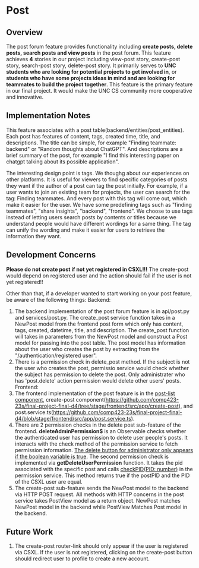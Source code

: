 # Post

## Overview
The post forum feature provides functionality including **create posts, delete posts, search posts and view posts** in the post forum. This feature achieves **4** stories in our project including view-post story, create-post story, search-post story, delete-post story. It primarily serves to **UNC students who are looking for potential projects to get involved in**, or **students who have some projects ideas in mind and are looking for teammates to build the project together**. This feature is the primary feature in our final project. It would make the UNC CS community more cooperative and innovative. 

## Implementation Notes
This feature associates with a post table(backend/entities/post_entities). Each post has features of content, tags, created time, title, and descriptions. The title can be simple, for example "Finding teammate: backend" or "Random thoughts about ChatGPT". And descriptions are a brief summary of the post, for example "I find this interesting paper on chatgpt talking about its possible application". 

The interesting design point is tags. We thoughg about our experiences on other platforms. It is useful for viewers to find specific categories of posts they want if the author of a post can tag the post initially. For example, if a user wants to join an existing team for projects, the user can search for the tag: Finding teammates. And every post with this tag will come out, which make it easier for the user. We have some predefining tags such as "finding teammates", "share insights", "backend", "frontend". We choose to use tags instead of letting users search posts by contents or titles because we understand people would have different wordings for a same thing. The tag can unify the wording and make it easier for users to retrieve the information they want. 

## Development Concerns
**Please do not create post if not yet registered in CSXL!!!** The create-post would depend on registered user and the action should fail if the user is not yet registered!!

Other than that, if a developer wanted to start working on your post feature, be aware of the following things:
Backend: 
1. The backend implementation of the post forum feature is in api/post.py and services/post.py. The create_post service function takes in a NewPost model from the frontend post form which only has content, tags, created, datetime, title, and description. The create_post function will takes in parameters from the NewPost model and construct a Post model for passing into the post table. The post model has information about the user who creates the post by extracting from the "/authentication/registered user". 
2. There is a permission check in delete_post method. If the subject is not the user who creates the post, permissio service would check whether the subject has permission to delete the post. Only administrater who has 'post.delete' action permission would delete other users' posts.
Frontend:
1. The frontend implementation of the post feature is in the [post-list component](https://github.com/comp423-23s/final-project-final-d4/tree/stage/frontend/src/app/post-list), create-post component(https://github.com/comp423-23s/final-project-final-d4/tree/stage/frontend/src/app/create-post), and post.service.ts(https://github.com/comp423-23s/final-project-final-d4/blob/stage/frontend/src/app/post.service.ts). 
2. There are 2 permission checks in the delete post sub-feature of the frontend. **deleteAdminPermission$** is an Observable<Boolean> checks whether the authenticated user has permission to delete user people's posts. It interacts with the check method of the permission service to fetch permission information. [The delete button for administrator only appears if the boolean variable is true](https://github.com/comp423-23s/final-project-final-d4/blob/02ac2feea0af519d223566723c4170c53cffb076/frontend/src/app/post-list/post-list.component.html#L23). The second permission check is implemented via **getDeleteUserPermission** function. It takes the pid associated with the specific post and calls [checkPID(PID: number)](https://github.com/comp423-23s/final-project-final-d4/blob/02ac2feea0af519d223566723c4170c53cffb076/frontend/src/app/permission.service.ts#L29) in the permission service. This method returns true if the postPID and the PID of the CSXL user are equal. 
3. The create-post sub-feature sends the NewPost model to the backend via HTTP POST request. All methods with HTTP concerns in the post service takes PostView model as a return object. NewPost matches NewPost model in the backend while PostView Matches Post model in the backend. 

## Future Work
1. The create-post router-link should only appear if the user is registered via CSXL. If the user is not registered, clicking on the create-post button should redirect user to profile to create a new account. 